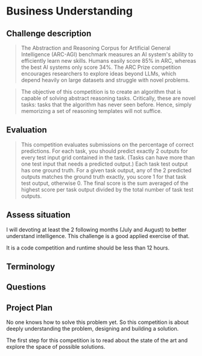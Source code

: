 # Business Understanding

<!--- --->

## Challenge description

<!--- Look at the challenge description, understand the goal of the challenge
and write it here with your own words. Use images if they improve the explanation--->

> The Abstraction and Reasoning Corpus for Artificial General Intelligence (ARC-AGI) benchmark measures an AI system's ability to efficiently learn new skills. Humans easily score 85% in ARC, whereas the best AI systems only score 34%. The ARC Prize competition encourages researchers to explore ideas beyond LLMs, which depend heavily on large datasets and struggle with novel problems.

<!--- --->

> The objective of this competition is to create an algorithm that is capable of solving abstract reasoning tasks. Critically, these are novel tasks: tasks that the algorithm has never seen before. Hence, simply memorizing a set of reasoning templates will not suffice.

## Evaluation

<!--- Understand the metric used on the challenge, write it here and study
the characteristics of the metric --->

> This competition evaluates submissions on the percentage of correct predictions. For each task, you should predict exactly 2 outputs for every test input grid contained in the task. (Tasks can have more than one test input that needs a predicted output.) Each task test output has one ground truth. For a given task output, any of the 2 predicted outputs matches the ground truth exactly, you score 1 for that task test output, otherwise 0. The final score is the sum averaged of the highest score per task output divided by the total number of task test outputs.

## Assess situation

<!---This task involves more detailed fact-finding about all of the resources,
constraints, assumptions, and other factors that should be considered in determining
the data analysis goal and project plan

* timeline. Is there any week where I could not work on the challenge?
* resources. Is there any other project competing for resources?
* other projects. May I have other more interesting projects in the horizon?
 --->

I will devoting at least the 2 following months (July and August) to better understand intelligence.
This challenge is a good applied exercise of that.

It is a code competition and runtime should be less than 12 hours.

## Terminology

<!--- Sometimes the field of the challenge has specific terms, if that is the
case write them here, otherwise delete this section.--->

## Questions

<!--- Write here any question that arises when reading about the challenge --->

## Project Plan

<!--- Write initial ideas for the project. This is just initial thoughts,
during the challenge I will have a better understanding of the project and
with better information I could decide other actions not considered here.--->

No one knows how to solve this problem yet. So this competition is about deeply understanding the problem,
designing and building a solution.

The first step for this competition is to read about the state of the art and explore the space
of possible solutions.
